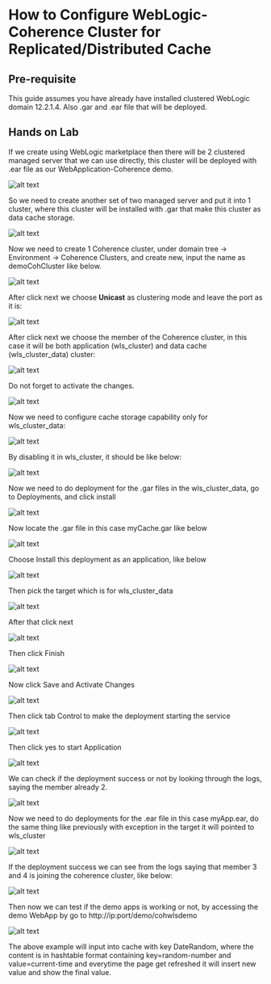 # How to Configure WebLogic-Coherence Cluster for Replicated/Distributed Cache

## Pre-requisite

This guide assumes you have already have installed clustered WebLogic domain 12.2.1.4. Also .gar and .ear file that will be deployed.

## Hands on Lab

If we create using WebLogic marketplace then there will be 2 clustered managed server that we can use directly, this cluster will be deployed with .ear file as our WebApplication-Coherence demo.

![alt text](images/Coh01.jpg)

So we need to create another set of two managed server and put it into 1 cluster, where this cluster will be installed with .gar that make this cluster as data cache storage.

![alt text](images/Coh02.jpg)

Now we need to create 1 Coherence cluster, under domain tree -> Environment -> Coherence Clusters, and create new, input the name as demoCohCluster like below.

![alt text](images/Coh03.jpg)

After click next we choose **Unicast** as clustering mode and leave the port as it is:

![alt text](images/Coh04.jpg)

After click next we choose the member of the Coherence cluster, in this case it will be both application (wls_cluster) and data cache (wls_cluster_data) cluster:

![alt text](images/Coh05.jpg)

Do not forget to activate the changes.

![alt text](images/Coh06.jpg)

Now we need to configure cache storage capability only for wls_cluster_data:

![alt text](images/Coh07.jpg)

By disabling it in wls_cluster, it should be like below:

![alt text](images/Coh08.jpg)

Now we need to do deployment for the .gar files in the wls_cluster_data, go to Deployments, and click install

![alt text](images/Coh09.jpg)

Now locate the .gar file in this case myCache.gar like below

![alt text](images/Coh10.jpg)

Choose Install this deployment as an application, like below

![alt text](images/Coh11.jpg)

Then pick the target which is for wls_cluster_data

![alt text](images/Coh12.jpg)

After that click next

![alt text](images/Coh13.jpg)

Then click Finish

![alt text](images/Coh14.jpg)

Now click Save and Activate Changes

![alt text](images/Coh15.jpg)

Then click tab Control to make the deployment starting the service

![alt text](images/Coh16.jpg)

Then click yes to start Application

![alt text](images/Coh17.jpg)

We can check if the deployment success or not by looking through the logs, saying the member already 2.

![alt text](images/Coh18.jpg)

Now we need to do deployments for the .ear file in this case myApp.ear, do the same thing like previously with exception in the target it will pointed to wls_cluster

![alt text](images/Coh19.jpg)

If the deployment success we can see from the logs saying that member 3 and 4 is joining the coherence cluster, like below:

![alt text](images/Coh20.jpg)

Then now we can test if the demo apps is working or not, by accessing the demo WebApp by go to http://ip:port/demo/cohwlsdemo

![alt text](images/Coh21.jpg)

The above example will input into cache with key DateRandom, where the content is in hashtable format containing key=random-number and value=current-time and everytime the page get refreshed it will insert new value and show the final value.
